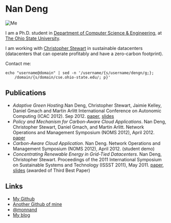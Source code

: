 # Nan Deng

![Me](me.jpg)

I am a Ph.D. student in
[Department of Computer Science & Engineering](http://cse.osu.edu/),
at [The Ohio State University](http://www.osu.edu/). 

I am working with
[Christopher Stewart](http://www.cse.ohio-state.edu/~cstewart/) in
sustainable datacenters (datacenters that can operate profitably and
have a zero-carbon footprint).

Contact me:

	echo "username@domain" | sed -n '/username/{s/username/dengn/g;}; 
		/domain/{s/domain/cse.ohio-state.edu/; p}'

## Publications


- *Adaptive Green Hosting*.Nan Deng, Christopher Stewart, Jaimie Kelley, Daniel
  Gmach and Martin Arlitt International Conference on Autonomic Computing (ICAC 2012). Sep 2012. [paper](icac-2012.pdf), [slides](icac-2012-slides.pdf)
- *Policy and Mechanism for Carbon-Aware Cloud Applications*. Nan Deng,
  Christopher Stewart, Daniel Gmach, and Martin Arlitt. Network Operations and
Management Symposium (NOMS 2012), April 2012. [paper](noms-2012.pdf)
- *Carbon-Aware Cloud Application*. Nan Deng. Network Operations and
Management Symposium (NOMS 2012), April 2012. (student demo)
- *Concentrating Renewable Energy in Grid-Tied Datacenters*. Nan Deng,
Christopher Stewart. Proceedings of the 2011 International Symposium
on Sustainable Systems and Technology (ISSST 2011), May 2011. [paper](issst-2011.pdf), [slides](issst-2011-slides.pdf) (awarded of Third Best Paper)

## Links

- [My Github](http://github.com/monnand)
- [Another Github of mine](http://github.com/uniqush)
- [@monnand](http://twitter.com/monnand)
- [My blog](http://monnand.me)


